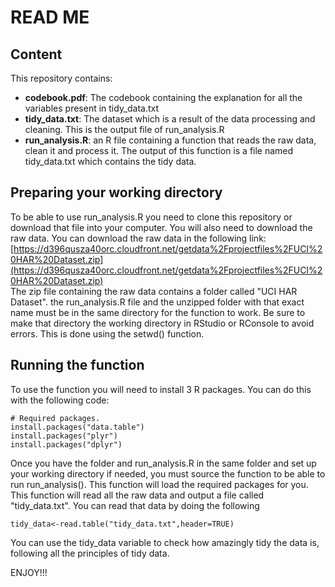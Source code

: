 READ ME
==============================

## Content
This repository contains:  
- **codebook.pdf**: The codebook containing the explanation for all the variables present in tidy_data.txt  
- **tidy_data.txt**: The dataset which is a result of the data processing and cleaning. This is the output file of run_analysis.R  
- **run_analysis.R**: an R file containing a function that reads the raw data, clean it and process it. The output of this function is a file named tidy_data.txt which contains the tidy data.  

## Preparing your working directory
To be able to use run_analysis.R you need to clone this repository or download that file into your computer. You will also need to download the raw data. You can download the raw data in the following link:  
[https://d396qusza40orc.cloudfront.net/getdata%2Fprojectfiles%2FUCI%20HAR%20Dataset.zip](https://d396qusza40orc.cloudfront.net/getdata%2Fprojectfiles%2FUCI%20HAR%20Dataset.zip)  
The zip file containing the raw data contains a folder called "UCI HAR Dataset". the run_analysis.R file and the unzipped folder with that exact name must be in the same directory for the function to work. Be sure to make that directory the working directory in RStudio or RConsole to avoid errors. This is done using the setwd() function.

## Running the function
To use the function you will need to install 3 R packages. You can do this with the following code:
```
# Required packages. 
install.packages("data.table")  
install.packages("plyr")  
install.packages("dplyr")  
```
Once you have the folder and run_analysis.R in the same folder and set up your working directory if needed, you must source the function to be able to run run_analysis(). This function will load the required packages for you.    
This function will read all the raw data and output a file called "tidy_data.txt". You can read that data by doing the following 
```
tidy_data<-read.table("tidy_data.txt",header=TRUE)
```
You can use the tidy_data variable to check how amazingly tidy the data is, following all the principles of tidy data.  

ENJOY!!!